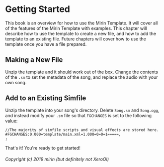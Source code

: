 # Getting Started
This book is an overview for how to use the Mirin Template. It will cover all of the features of the Mirin Template with examples. This chapter will describe how to use the template to create a new file, and how to add the template to an existing file. Future chapters will cover how to use the template once you have a file prepared.
## Making a New File
Unzip the template and it should work out of the box. Change the contents of the `.sm` to set the metadata of the song, and replace the audio with your own song.
## Add to an Existing Simfile
Unzip the template into your song's directory. Delete `Song.sm` and `Song.ogg`, and instead modify your `.sm` file so that `FGCHANGES` is set to the following value:
```
//The majority of simfile scripts and visual effects are stored here.
#FGCHANGES:0.000=template/main.xml=1.000=0=0=1=====,
;
```
That's it! You're ready to get started!


###### Copyright (c) 2019 mirin (but definitely not XeroOl)